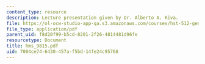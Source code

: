 ```yaml
---
content_type: resource
description: Lecture presentation given by Dr. Alberto A. Riva.
file: https://ol-ocw-studio-app-qa.s3.amazonaws.com/courses/hst-512-genomic-medicine-spring-2004/7004ce746430457af5bd14fe24c95768_hms_9815.pdf
file_type: application/pdf
parent_uid: f8d20f99-b5cd-8201-2f26-4814481d96fe
resourcetype: Document
title: hms_9815.pdf
uid: 7004ce74-6430-457a-f5bd-14fe24c95768
---
```

